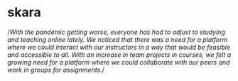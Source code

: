# skara
/*With the pandemic getting worse, everyone has had to adjust to studying and teaching online lately. We noticed that there was a need for a platform where we could interact with our instructors in a way that would be feasible and accessible to all. 
With an increase in team projects in courses, we felt a growing need for a platform where we could collaborate with our peers and work in groups for assignments.*/
